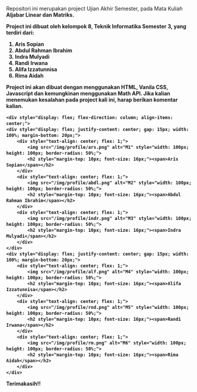 Repositori ini merupakan project Ujian Akhir Semester, pada Mata Kuliah <b>Aljabar Linear dan Matriks<b>.

Project ini dibuat oleh kelompok 8, Teknik Informatika Semester 3, yang terdiri dari:
1. Aris Sopian
2. Abdul Rahman Ibrahim
3. Indra Mulyadi
4. Randi Irwana
5. Alifa Izzatunnisa
6. Rima Aidah

Project ini akan dibuat dengan menggunakan HTML, Vanila CSS, Javascript dan kemungkinan menggunakan Math API.
Jika kalian menemukan kesalahan pada project kali ini, harap berikan komentar kalian.

    <div style="display: flex; flex-direction: column; align-items: center;">
    <div style="display: flex; justify-content: center; gap: 15px; width: 100%; margin-bottom: 20px;">
        <div style="text-align: center; flex: 1;">
            <img src="/img/profile/ars.png" alt="M1" style="width: 100px; height: 100px; border-radius: 50%;">
            <h2 style="margin-top: 10px; font-size: 16px;"><span>Aris Sopian</span></h2>
        </div>
        <div style="text-align: center; flex: 1;">
            <img src="/img/profile/abdl.png" alt="M2" style="width: 100px; height: 100px; border-radius: 50%;">
            <h2 style="margin-top: 10px; font-size: 16px;"><span>Abdul Rahman Ibrahim</span></h2>
        </div>
        <div style="text-align: center; flex: 1;">
            <img src="/img/profile/indr.png" alt="M3" style="width: 100px; height: 100px; border-radius: 50%;">
            <h2 style="margin-top: 10px; font-size: 16px;"><span>Indra Mulyadi</span></h2>
        </div>
    </div>
    <div style="display: flex; justify-content: center; gap: 15px; width: 100%; margin-bottom: 20px;">
        <div style="text-align: center; flex: 1;">
            <img src="/img/profile/alf.png" alt="M4" style="width: 100px; height: 100px; border-radius: 50%;">
            <h2 style="margin-top: 10px; font-size: 16px;"><span>Alifa Izzatunnisa</span></h2>
        </div>
        <div style="text-align: center; flex: 1;">
            <img src="/img/profile/rnd.png" alt="M5" style="width: 100px; height: 100px; border-radius: 50%;">
            <h2 style="margin-top: 10px; font-size: 16px;"><span>Randi Irwana</span></h2>
        </div>
        <div style="text-align: center; flex: 1;">
            <img src="/img/profile/rm.png" alt="M6" style="width: 100px; height: 100px; border-radius: 50%;">
            <h2 style="margin-top: 10px; font-size: 16px;"><span>Rima Aidah</span></h2>
        </div>
    </div>
</div>

Terimakasih!!
